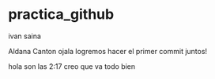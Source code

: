 # practica_github

ivan saina

Aldana Canton ojala logremos hacer el primer commit juntos!

hola son las 2:17 creo que va todo bien

